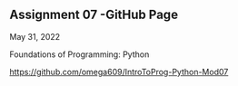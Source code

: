
## Assignment 07 -GitHub Page

May 31, 2022

Foundations of Programming: Python

https://github.com/omega609/IntroToProg-Python-Mod07

